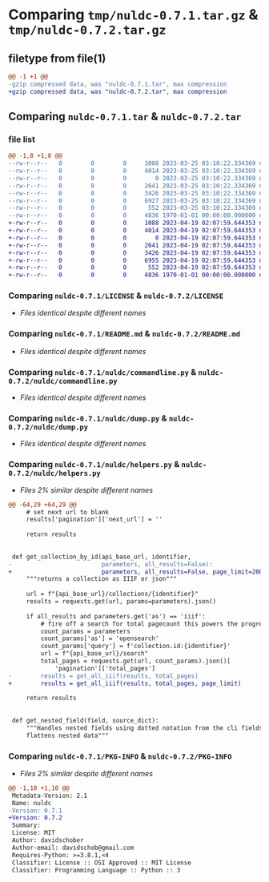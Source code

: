 # Comparing `tmp/nuldc-0.7.1.tar.gz` & `tmp/nuldc-0.7.2.tar.gz`

## filetype from file(1)

```diff
@@ -1 +1 @@
-gzip compressed data, was "nuldc-0.7.1.tar", max compression
+gzip compressed data, was "nuldc-0.7.2.tar", max compression
```

## Comparing `nuldc-0.7.1.tar` & `nuldc-0.7.2.tar`

### file list

```diff
@@ -1,8 +1,8 @@
--rw-r--r--   0        0        0     1088 2023-03-25 03:10:22.334369 nuldc-0.7.1/LICENSE
--rw-r--r--   0        0        0     4014 2023-03-25 03:10:22.334369 nuldc-0.7.1/README.md
--rw-r--r--   0        0        0        0 2023-03-25 03:10:22.334369 nuldc-0.7.1/nuldc/__init__.py
--rw-r--r--   0        0        0     2641 2023-03-25 03:10:22.334369 nuldc-0.7.1/nuldc/commandline.py
--rw-r--r--   0        0        0     3426 2023-03-25 03:10:22.334369 nuldc-0.7.1/nuldc/dump.py
--rw-r--r--   0        0        0     6927 2023-03-25 03:10:22.334369 nuldc-0.7.1/nuldc/helpers.py
--rw-r--r--   0        0        0      552 2023-03-25 03:10:22.334369 nuldc-0.7.1/pyproject.toml
--rw-r--r--   0        0        0     4836 1970-01-01 00:00:00.000000 nuldc-0.7.1/PKG-INFO
+-rw-r--r--   0        0        0     1088 2023-04-19 02:07:59.644353 nuldc-0.7.2/LICENSE
+-rw-r--r--   0        0        0     4014 2023-04-19 02:07:59.644353 nuldc-0.7.2/README.md
+-rw-r--r--   0        0        0        0 2023-04-19 02:07:59.644353 nuldc-0.7.2/nuldc/__init__.py
+-rw-r--r--   0        0        0     2641 2023-04-19 02:07:59.644353 nuldc-0.7.2/nuldc/commandline.py
+-rw-r--r--   0        0        0     3426 2023-04-19 02:07:59.644353 nuldc-0.7.2/nuldc/dump.py
+-rw-r--r--   0        0        0     6955 2023-04-19 02:07:59.644353 nuldc-0.7.2/nuldc/helpers.py
+-rw-r--r--   0        0        0      552 2023-04-19 02:07:59.644353 nuldc-0.7.2/pyproject.toml
+-rw-r--r--   0        0        0     4836 1970-01-01 00:00:00.000000 nuldc-0.7.2/PKG-INFO
```

### Comparing `nuldc-0.7.1/LICENSE` & `nuldc-0.7.2/LICENSE`

 * *Files identical despite different names*

### Comparing `nuldc-0.7.1/README.md` & `nuldc-0.7.2/README.md`

 * *Files identical despite different names*

### Comparing `nuldc-0.7.1/nuldc/commandline.py` & `nuldc-0.7.2/nuldc/commandline.py`

 * *Files identical despite different names*

### Comparing `nuldc-0.7.1/nuldc/dump.py` & `nuldc-0.7.2/nuldc/dump.py`

 * *Files identical despite different names*

### Comparing `nuldc-0.7.1/nuldc/helpers.py` & `nuldc-0.7.2/nuldc/helpers.py`

 * *Files 2% similar despite different names*

```diff
@@ -64,29 +64,29 @@
     # set next url to blank
     results['pagination']['next_url'] = ''
 
     return results
 
 
 def get_collection_by_id(api_base_url, identifier,
-                         parameters, all_results=False):
+                         parameters, all_results=False, page_limit=200):
     """returns a collection as IIIF or json"""
 
     url = f"{api_base_url}/collections/{identifier}"
     results = requests.get(url, params=parameters).json()
 
     if all_results and parameters.get('as') == 'iiif':
         # fire off a search for total pagecount this powers the progressbar
         count_params = parameters
         count_params['as'] = 'opensearch'
         count_params['query'] = f'collection.id:{identifier}'
         url = f"{api_base_url}/search"
         total_pages = requests.get(url, count_params).json()[
             'pagination']['total_pages']
-        results = get_all_iiif(results, total_pages)
+        results = get_all_iiif(results, total_pages, page_limit)
 
     return results
 
 
 def get_nested_field(field, source_dict):
     """Handles nested fields using dotted notation from the cli fields and
     flattens nested data"""
```

### Comparing `nuldc-0.7.1/PKG-INFO` & `nuldc-0.7.2/PKG-INFO`

 * *Files 2% similar despite different names*

```diff
@@ -1,10 +1,10 @@
 Metadata-Version: 2.1
 Name: nuldc
-Version: 0.7.1
+Version: 0.7.2
 Summary: 
 License: MIT
 Author: davidschober
 Author-email: davidschob@gmail.com
 Requires-Python: >=3.8.1,<4
 Classifier: License :: OSI Approved :: MIT License
 Classifier: Programming Language :: Python :: 3
```

